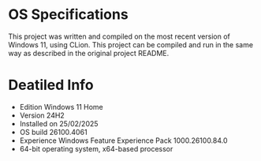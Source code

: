 # OS Specifications
This project was written and compiled on the most recent version of Windows 11, using CLion. This project can be compiled and run in the same way as described in the original project README.

# Deatiled Info
- Edition	Windows 11 Home
- Version	24H2
- Installed on	‎25/‎02/‎2025
- OS build	26100.4061
- Experience	Windows Feature Experience Pack 1000.26100.84.0
- 64-bit operating system, x64-based processor

